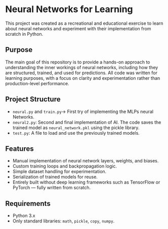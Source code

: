 # Neural Networks for Learning

This project was created as a recreational and educational exercise to learn about neural networks and experiment with their implementation from scratch in Python.

## Purpose

The main goal of this repository is to provide a hands-on approach to understanding the inner workings of neural networks, including how they are structured, trained, and used for predictions. All code was written for learning purposes, with a focus on clarity and experimentation rather than production-level performance.

## Project Structure

- `neural.py` and `train.py`-> First try of implementing the MLPs neural Networks.
- `neural2.py`: Second and final implementation of AI. The code saves the trained model as `neural_network.pkl` using the pickle library.
- `test.py`: A file to load and use the previously trained models.

## Features

- Manual implementation of neural network layers, weights, and biases.
- Custom training loops and backpropagation logic.
- Simple dataset handling for experimentation.
- Serialization of trained models for reuse.
- Entirely built without deep learning frameworks such as TensorFlow or PyTorch — fully written from scratch.

## Requirements

- Python 3.x
- Only standard libraries: `math`, `pickle`, `copy`, `numpy`.


